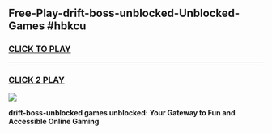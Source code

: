 
## Free-Play-drift-boss-unblocked-Unblocked-Games #hbkcu
<h3>
<a href="https://news.freeplayer.one?title=drift-boss-unblocked&ref=8M">CLICK TO PLAY</a></h3>
<hr>

<h3>
<a href="https://news.freeplayer.one?title=drift-boss-unblocked&ref=8M">CLICK 2 PLAY</a>
  
</h3>

<a href="https://news.freeplayer.one?title=drift-boss-unblocked&ref=8M"><img src="https://clearcache.store/games.png"></a>


**drift-boss-unblocked games unblocked: Your Gateway to Fun and Accessible Online Gaming**
